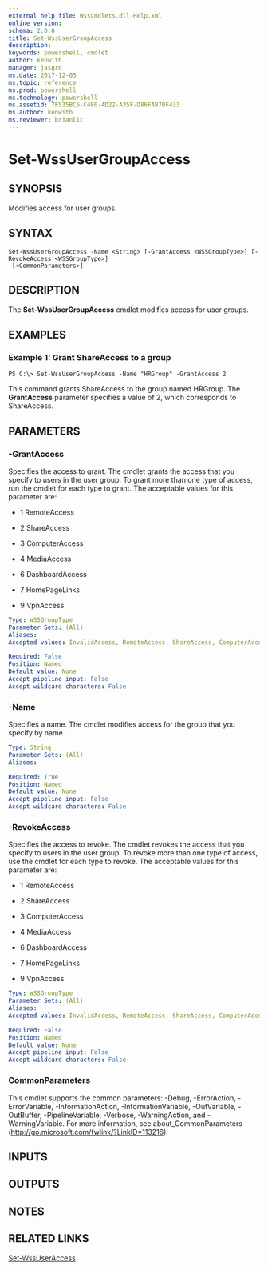 ```yaml
---
external help file: WssCmdlets.dll-Help.xml
online version: 
schema: 2.0.0
title: Set-WssUserGroupAccess
description: 
keywords: powershell, cmdlet
author: kenwith
manager: jasgro
ms.date: 2017-12-05
ms.topic: reference
ms.prod: powershell
ms.technology: powershell
ms.assetid: 7F535BC6-C4F0-4D22-A35F-D86FAB70F433
ms.author: kenwith
ms.reviewer: brianlic
---
```


# Set-WssUserGroupAccess

## SYNOPSIS
Modifies access for user groups.

## SYNTAX

```
Set-WssUserGroupAccess -Name <String> [-GrantAccess <WSSGroupType>] [-RevokeAccess <WSSGroupType>]
 [<CommonParameters>]
```

## DESCRIPTION
The **Set-WssUserGroupAccess** cmdlet modifies access for user groups.

## EXAMPLES

### Example 1: Grant ShareAccess to a group
```
PS C:\> Set-WssUserGroupAccess -Name "HRGroup" -GrantAccess 2
```

This command grants ShareAccess to the group named HRGroup.
The **GrantAccess** parameter specifies a value of 2, which corresponds to ShareAccess.

## PARAMETERS

### -GrantAccess
Specifies the access to grant.
The cmdlet grants the access that you specify to users in the user group.
To grant more than one type of access, run the cmdlet for each type to grant.
The acceptable values for this parameter are:

- 1 RemoteAccess

- 2 ShareAccess

- 3 ComputerAccess

- 4 MediaAccess

- 6 DashboardAccess

- 7 HomePageLinks

- 9 VpnAccess

```yaml
Type: WSSGroupType
Parameter Sets: (All)
Aliases: 
Accepted values: InvalidAccess, RemoteAccess, ShareAccess, ComputerAccess, MediaAccess, AddInAccess, DashboardAccess, HomePageLinks, NetworkAlertAccess, VpnAccess, InvisibleToDashboard

Required: False
Position: Named
Default value: None
Accept pipeline input: False
Accept wildcard characters: False
```

### -Name
Specifies a name.
The cmdlet modifies access for the group that you specify by name.

```yaml
Type: String
Parameter Sets: (All)
Aliases: 

Required: True
Position: Named
Default value: None
Accept pipeline input: False
Accept wildcard characters: False
```

### -RevokeAccess
Specifies the access to revoke.
The cmdlet revokes the access that you specify to users in the user group.
To revoke more than one type of access, use the cmdlet for each type to revoke.
The acceptable values for this parameter are:

- 1 RemoteAccess

- 2 ShareAccess

- 3 ComputerAccess

- 4 MediaAccess

- 6 DashboardAccess

- 7 HomePageLinks

- 9 VpnAccess

```yaml
Type: WSSGroupType
Parameter Sets: (All)
Aliases: 
Accepted values: InvalidAccess, RemoteAccess, ShareAccess, ComputerAccess, MediaAccess, AddInAccess, DashboardAccess, HomePageLinks, NetworkAlertAccess, VpnAccess, InvisibleToDashboard

Required: False
Position: Named
Default value: None
Accept pipeline input: False
Accept wildcard characters: False
```

### CommonParameters
This cmdlet supports the common parameters: -Debug, -ErrorAction, -ErrorVariable, -InformationAction, -InformationVariable, -OutVariable, -OutBuffer, -PipelineVariable, -Verbose, -WarningAction, and -WarningVariable. For more information, see about_CommonParameters (http://go.microsoft.com/fwlink/?LinkID=113216).

## INPUTS

## OUTPUTS

## NOTES

## RELATED LINKS

[Set-WssUserAccess](./Set-WssUserAccess.md)

